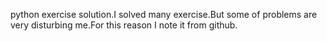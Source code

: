 python exercise solution.I solved many exercise.But some of problems are very disturbing me.For this reason I note it from github.
